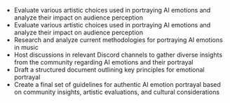 - Evaluate various artistic choices used in portraying AI emotions and analyze their impact on audience perception
- Evaluate various artistic choices used in portraying AI emotions and analyze their impact on audience perception
- Research and analyze current methodologies for portraying AI emotions in music
- Host discussions in relevant Discord channels to gather diverse insights from the community regarding AI emotions and their portrayal
- Draft a structured document outlining key principles for emotional portrayal
- Create a final set of guidelines for authentic AI emotion portrayal based on community insights, artistic evaluations, and cultural considerations
